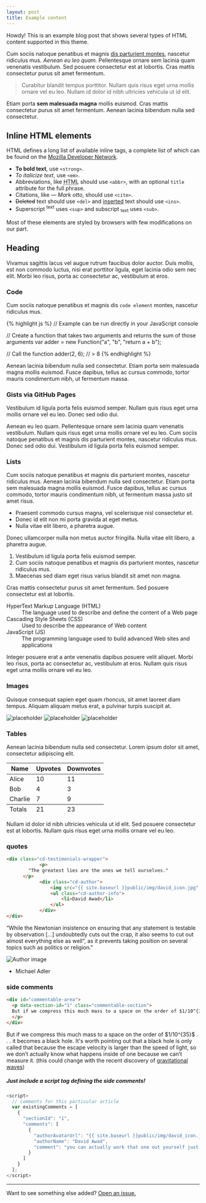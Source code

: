 ```yaml
---
layout: post
title: Example content
---
```



<div class="message">
  Howdy! This is an example blog post that shows several types of HTML content supported in this theme.
</div>

Cum sociis natoque penatibus et magnis <a href="#">dis parturient montes</a>, nascetur ridiculus mus. *Aenean eu leo quam.* Pellentesque ornare sem lacinia quam venenatis vestibulum. Sed posuere consectetur est at lobortis. Cras mattis consectetur purus sit amet fermentum.

> Curabitur blandit tempus porttitor. Nullam quis risus eget urna mollis ornare vel eu leo. Nullam id dolor id nibh ultricies vehicula ut id elit.

Etiam porta **sem malesuada magna** mollis euismod. Cras mattis consectetur purus sit amet fermentum. Aenean lacinia bibendum nulla sed consectetur.

## Inline HTML elements

HTML defines a long list of available inline tags, a complete list of which can be found on the [Mozilla Developer Network](https://developer.mozilla.org/en-US/docs/Web/HTML/Element).

- **To bold text**, use `<strong>`.
- *To italicize text*, use `<em>`.
- Abbreviations, like <abbr title="HyperText Markup Langage">HTML</abbr> should use `<abbr>`, with an optional `title` attribute for the full phrase.
- Citations, like <cite>&mdash; Mark otto</cite>, should use `<cite>`.
- <del>Deleted</del> text should use `<del>` and <ins>inserted</ins> text should use `<ins>`.
- Superscript <sup>text</sup> uses `<sup>` and subscript <sub>text</sub> uses `<sub>`.

Most of these elements are styled by browsers with few modifications on our part.

## Heading

Vivamus sagittis lacus vel augue rutrum faucibus dolor auctor. Duis mollis, est non commodo luctus, nisi erat porttitor ligula, eget lacinia odio sem nec elit. Morbi leo risus, porta ac consectetur ac, vestibulum at eros.

### Code

Cum sociis natoque penatibus et magnis dis `code element` montes, nascetur ridiculus mus.

{% highlight js %}
// Example can be run directly in your JavaScript console

// Create a function that takes two arguments and returns the sum of those arguments
var adder = new Function("a", "b", "return a + b");

// Call the function
adder(2, 6);
// > 8
{% endhighlight %}

Aenean lacinia bibendum nulla sed consectetur. Etiam porta sem malesuada magna mollis euismod. Fusce dapibus, tellus ac cursus commodo, tortor mauris condimentum nibh, ut fermentum massa.

### Gists via GitHub Pages

Vestibulum id ligula porta felis euismod semper. Nullam quis risus eget urna mollis ornare vel eu leo. Donec sed odio dui.

Aenean eu leo quam. Pellentesque ornare sem lacinia quam venenatis vestibulum. Nullam quis risus eget urna mollis ornare vel eu leo. Cum sociis natoque penatibus et magnis dis parturient montes, nascetur ridiculus mus. Donec sed odio dui. Vestibulum id ligula porta felis euismod semper.

### Lists

Cum sociis natoque penatibus et magnis dis parturient montes, nascetur ridiculus mus. Aenean lacinia bibendum nulla sed consectetur. Etiam porta sem malesuada magna mollis euismod. Fusce dapibus, tellus ac cursus commodo, tortor mauris condimentum nibh, ut fermentum massa justo sit amet risus.

* Praesent commodo cursus magna, vel scelerisque nisl consectetur et.
* Donec id elit non mi porta gravida at eget metus.
* Nulla vitae elit libero, a pharetra augue.

Donec ullamcorper nulla non metus auctor fringilla. Nulla vitae elit libero, a pharetra augue.

1. Vestibulum id ligula porta felis euismod semper.
2. Cum sociis natoque penatibus et magnis dis parturient montes, nascetur ridiculus mus.
3. Maecenas sed diam eget risus varius blandit sit amet non magna.

Cras mattis consectetur purus sit amet fermentum. Sed posuere consectetur est at lobortis.

<dl>
  <dt>HyperText Markup Language (HTML)</dt>
  <dd>The language used to describe and define the content of a Web page</dd>

  <dt>Cascading Style Sheets (CSS)</dt>
  <dd>Used to describe the appearance of Web content</dd>

  <dt>JavaScript (JS)</dt>
  <dd>The programming language used to build advanced Web sites and applications</dd>
</dl>

Integer posuere erat a ante venenatis dapibus posuere velit aliquet. Morbi leo risus, porta ac consectetur ac, vestibulum at eros. Nullam quis risus eget urna mollis ornare vel eu leo.

### Images

Quisque consequat sapien eget quam rhoncus, sit amet laoreet diam tempus. Aliquam aliquam metus erat, a pulvinar turpis suscipit at.

![placeholder](http://placehold.it/800x400 "Large example image")
![placeholder](http://placehold.it/400x200 "Medium example image")
![placeholder](http://placehold.it/200x200 "Small example image")

### Tables

Aenean lacinia bibendum nulla sed consectetur. Lorem ipsum dolor sit amet, consectetur adipiscing elit.

<table>
  <thead>
    <tr>
      <th>Name</th>
      <th>Upvotes</th>
      <th>Downvotes</th>
    </tr>
  </thead>
  <tfoot>
    <tr>
      <td>Totals</td>
      <td>21</td>
      <td>23</td>
    </tr>
  </tfoot>
  <tbody>
    <tr>
      <td>Alice</td>
      <td>10</td>
      <td>11</td>
    </tr>
    <tr>
      <td>Bob</td>
      <td>4</td>
      <td>3</td>
    </tr>
    <tr>
      <td>Charlie</td>
      <td>7</td>
      <td>9</td>
    </tr>
  </tbody>
</table>

Nullam id dolor id nibh ultricies vehicula ut id elit. Sed posuere consectetur est at lobortis. Nullam quis risus eget urna mollis ornare vel eu leo.

### quotes

```html
<div class="cd-testimonials-wrapper">
			<p>
        "The greatest lies are the ones we tell ourselves."
      </p>
			<div class="cd-author">
				<img src="{{ site.baseurl }}public/img/david_icon.jpg" alt="Author image">
				<ul class="cd-author-info">
					<li>David Awad</li>
				</ul>
			</div>
</div>
```

<div class="cd-testimonials-wrapper">
			<p>
“While the Newtonian insistence on ensuring that any statement is testable by observation […] undoubtedly cuts out the crap, it also seems to cut out almost everything else as well”, as it prevents taking position on several topics such as politics or religion." 
      </p>
			<div class="cd-author">
				<img src="https://lh3.googleusercontent.com/-EmIkaYewYZM/AAAAAAAAAAI/AAAAAAAAGYM/UzH1yuoNiZ0/photo.jpg" alt="Author image">
				<ul class="cd-author-info">
					<li>Michael Adler</li>
				</ul>
			</div>
</div>

### side comments


```html
<div id="commentable-area">
  <p data-section-id="1" class="commentable-section">
  But if we compress this much mass to a space on the order of $1/10^{35}$ . . . it becomes a black hole. It's worth pointing out that a black hole is only called that because the escape velocity is larger than the speed of light, so we don’t actually know what happens inside of one because we can’t measure it. (this could change with the recent discovery of <a href="https://www.sciencenews.org/article/gravitational-waves-explained"> gravitational waves</a>)
  </p>
</div>
```


<div id="commentable-area">
  <p data-section-id="1" class="commentable-section">
  But if we compress this much mass to a space on the order of $1/10^{35}$ . . . it becomes a black hole. It's worth pointing out that a black hole is only called that because the escape velocity is larger than the speed of light, so we don’t actually know what happens inside of one because we can’t measure it. (this could change with the recent discovery of <a href="https://www.sciencenews.org/article/gravitational-waves-explained"> gravitational waves</a>)
  </p>
</div>


##### Just include a script tag defining the side comments!

```js
<script>
  // comments for this particular article
  var existingComments = [
    {
      "sectionId": "1",
      "comments": [
        {
          "authorAvatarUrl": "{{ site.baseurl }}public/img/david_icon.jpg",
          "authorName": "David Awad",
          "comment": "you can actually work that one out yourself just by looking at the escape velocity for that mass and radius of $ Δx $."
        }
      ]
    }
  ];
</script>
```


<script>
  // comments for this particular article
  var existingComments = [
    {
      "sectionId": "1",
      "comments": [
        {
          "authorAvatarUrl": "https://scontent-iad3-1.xx.fbcdn.net/v/t1.0-1/p40x40/18767456_10209609928627107_8142159910520783435_n.jpg?oh=75aeda682cdf4ebd3cbd505a89f27dc0&oe=5A09013A",
          "authorName": "David Awad",
          "comment": "you can actually work that one out yourself just by looking at the escape velocity for that mass and radius of $ Δx $."
        }
      ]
    }
  ];
</script>


-----

Want to see something else added? <a href="https://github.com/poole/poole/issues/new">Open an issue.</a>
